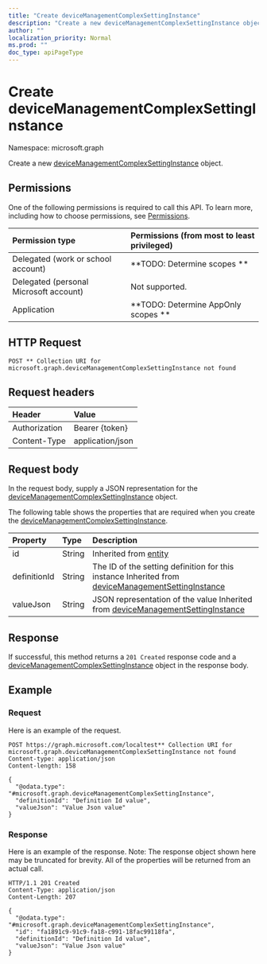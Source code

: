 ```yaml
---
title: "Create deviceManagementComplexSettingInstance"
description: "Create a new deviceManagementComplexSettingInstance object."
author: ""
localization_priority: Normal
ms.prod: ""
doc_type: apiPageType
---
```


# Create deviceManagementComplexSettingInstance

Namespace: microsoft.graph

Create a new [deviceManagementComplexSettingInstance](../resources/devicemanagementcomplexsettinginstance.md) object.

## Permissions
One of the following permissions is required to call this API. To learn more, including how to choose permissions, see [Permissions](/concepts/permissions-reference.md).

|Permission type|Permissions (from most to least privileged)|
|:---|:---|
|Delegated (work or school account)|**TODO: Determine scopes **|
|Delegated (personal Microsoft account)|Not supported.|
|Application|**TODO: Determine AppOnly scopes **|

## HTTP Request
<!-- {
  "blockType": "ignored"
}
-->
``` http
POST ** Collection URI for microsoft.graph.deviceManagementComplexSettingInstance not found
```

## Request headers
|Header|Value|
|:---|:---|
|Authorization|Bearer {token}|
|Content-Type|application/json|

## Request body
In the request body, supply a JSON representation for the [deviceManagementComplexSettingInstance](../resources/devicemanagementcomplexsettinginstance.md) object.

The following table shows the properties that are required when you create the [deviceManagementComplexSettingInstance](../resources/devicemanagementcomplexsettinginstance.md).

|Property|Type|Description|
|:---|:---|:---|
|id|String| Inherited from [entity](../resources/entity.md)|
|definitionId|String|The ID of the setting definition for this instance Inherited from [deviceManagementSettingInstance](../resources/devicemanagementsettinginstance.md)|
|valueJson|String|JSON representation of the value Inherited from [deviceManagementSettingInstance](../resources/devicemanagementsettinginstance.md)|



## Response
If successful, this method returns a `201 Created` response code and a [deviceManagementComplexSettingInstance](../resources/devicemanagementcomplexsettinginstance.md) object in the response body.

## Example

### Request
Here is an example of the request.
<!-- {
  "blockType": "request",
  "name": "create_devicemanagementcomplexsettinginstance_from_"
}
-->
``` http
POST https://graph.microsoft.com/localtest** Collection URI for microsoft.graph.deviceManagementComplexSettingInstance not found
Content-type: application/json
Content-length: 158

{
  "@odata.type": "#microsoft.graph.deviceManagementComplexSettingInstance",
  "definitionId": "Definition Id value",
  "valueJson": "Value Json value"
}
```

### Response
Here is an example of the response. Note: The response object shown here may be truncated for brevity. All of the properties will be returned from an actual call.
<!-- {
  "blockType": "response",
  "truncated": true,
  "@odata.type": "microsoft.graph.devicemanagementcomplexsettinginstance"
}
-->
``` http
HTTP/1.1 201 Created
Content-Type: application/json
Content-Length: 207

{
  "@odata.type": "#microsoft.graph.deviceManagementComplexSettingInstance",
  "id": "fa1891c9-91c9-fa18-c991-18fac99118fa",
  "definitionId": "Definition Id value",
  "valueJson": "Value Json value"
}
```

